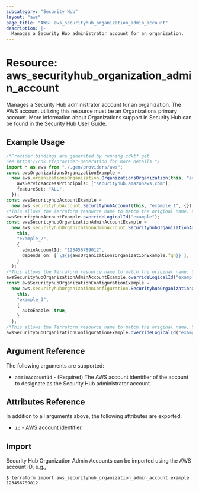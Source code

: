 ```yaml
---
subcategory: "Security Hub"
layout: "aws"
page_title: "AWS: aws_securityhub_organization_admin_account"
description: |-
  Manages a Security Hub administrator account for an organization.
---
```


# Resource: aws\_securityhub\_organization\_admin\_account

Manages a Security Hub administrator account for an organization. The AWS account utilizing this resource must be an Organizations primary account. More information about Organizations support in Security Hub can be found in the [Security Hub User Guide](https://docs.aws.amazon.com/securityhub/latest/userguide/designate-orgs-admin-account.html).

## Example Usage

```typescript
/*Provider bindings are generated by running cdktf get.
See https://cdk.tf/provider-generation for more details.*/
import * as aws from "./.gen/providers/aws";
const awsOrganizationsOrganizationExample =
  new aws.organizationsOrganization.OrganizationsOrganization(this, "example", {
    awsServiceAccessPrincipals: ["securityhub.amazonaws.com"],
    featureSet: "ALL",
  });
const awsSecurityhubAccountExample =
  new aws.securityhubAccount.SecurityhubAccount(this, "example_1", {});
/*This allows the Terraform resource name to match the original name. You can remove the call if you don't need them to match.*/
awsSecurityhubAccountExample.overrideLogicalId("example");
const awsSecurityhubOrganizationAdminAccountExample =
  new aws.securityhubOrganizationAdminAccount.SecurityhubOrganizationAdminAccount(
    this,
    "example_2",
    {
      adminAccountId: "123456789012",
      depends_on: [`\${${awsOrganizationsOrganizationExample.fqn}}`],
    }
  );
/*This allows the Terraform resource name to match the original name. You can remove the call if you don't need them to match.*/
awsSecurityhubOrganizationAdminAccountExample.overrideLogicalId("example");
const awsSecurityhubOrganizationConfigurationExample =
  new aws.securityhubOrganizationConfiguration.SecurityhubOrganizationConfiguration(
    this,
    "example_3",
    {
      autoEnable: true,
    }
  );
/*This allows the Terraform resource name to match the original name. You can remove the call if you don't need them to match.*/
awsSecurityhubOrganizationConfigurationExample.overrideLogicalId("example");

```

## Argument Reference

The following arguments are supported:

* `adminAccountId` - (Required) The AWS account identifier of the account to designate as the Security Hub administrator account.

## Attributes Reference

In addition to all arguments above, the following attributes are exported:

* `id` - AWS account identifier.

## Import

Security Hub Organization Admin Accounts can be imported using the AWS account ID, e.g.,

```console
$ terraform import aws_securityhub_organization_admin_account.example 123456789012
```
